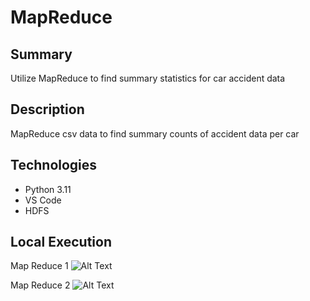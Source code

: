 # MapReduce

## Summary
Utilize MapReduce to find summary statistics for car accident data

## Description
MapReduce csv data to find summary counts of accident data per car 

## Technologies
- Python 3.11
- VS Code
- HDFS

## Local Execution
Map Reduce 1
![Alt Text](screenshots/output_1.jps?raw=true "map 1")

Map Reduce 2
![Alt Text](screenshots/output_2.Jjpg?raw=true "reduce 1")

